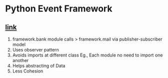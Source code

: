 # Python Event Framework

## [link](https://github.com/ArjanCodes/betterpython/blob/main/4%20-%20observer%20pattern/api_v2/event.py)

1. framework.bank module calls > framework.mail via publisher-subscriber model 
2. Uses observer pattern
3. Avoids imports at different class Eg., Each module no need to import one another 
4. Helps abstracting of Data
5. Less Cohesion
